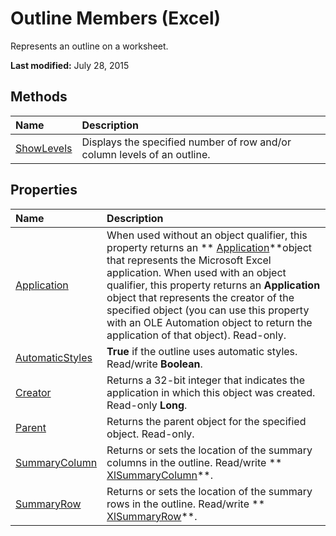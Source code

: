 
# Outline Members (Excel)
Represents an outline on a worksheet.

 **Last modified:** July 28, 2015


## Methods



|**Name**|**Description**|
|:-----|:-----|
| [ShowLevels](2ebeb135-bbb9-aac1-57d7-02a141aa3ddb.md)|Displays the specified number of row and/or column levels of an outline.|

## Properties



|**Name**|**Description**|
|:-----|:-----|
| [Application](e0c04b79-8de0-90fb-6574-073baae00dd8.md)|When used without an object qualifier, this property returns an  ** [Application](19b73597-5cf9-4f56-8227-b5211f657f6f.md)**object that represents the Microsoft Excel application. When used with an object qualifier, this property returns an  **Application** object that represents the creator of the specified object (you can use this property with an OLE Automation object to return the application of that object). Read-only.|
| [AutomaticStyles](a40c5ba0-c754-eadc-8951-415de976bc00.md)| **True** if the outline uses automatic styles. Read/write **Boolean**.|
| [Creator](b0d9637e-c913-54c1-f782-7f933e4b39dd.md)|Returns a 32-bit integer that indicates the application in which this object was created. Read-only  **Long**.|
| [Parent](9a42fb74-6508-27f2-f874-254b7c33b084.md)|Returns the parent object for the specified object. Read-only.|
| [SummaryColumn](b134c991-7875-445a-ca73-d48bf23f3eea.md)|Returns or sets the location of the summary columns in the outline. Read/write  ** [XlSummaryColumn](3aee8e56-4c9a-e972-88e5-7f8252877fcc.md)**.|
| [SummaryRow](f36fac55-cafd-1ec6-4e85-a7f4fc665c04.md)|Returns or sets the location of the summary rows in the outline. Read/write  ** [XlSummaryRow](001da604-eb94-ba79-b43e-902662826116.md)**.|
